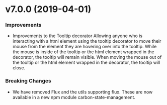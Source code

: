 # v7.0.0 (2019-04-01)
### Improvements
*  Improvements to the Tooltip decorator
Allowing anyone who is interacting with a html element using the tooltip decorator to move their mouse from the element they are hovering over into the tooltip.
While the mouse is inside of the tooltip or the html element wrapped in the decorator, the tooltip will remain visible.
When moving the mouse out of the tooltip or the html element wrapped in the decorator, the tooltip will close. 

### Breaking Changes
* We have removed Flux and the utils supporting flux. These are now available in a new npm module carbon-state-management.


